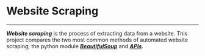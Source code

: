 # Website Scraping
___
***Website scraping*** is the process of extracting data from a website. This project compares the two most common methods of automated website scraping; the python module [***BeautifulSoup***](https://pypi.org/project/beautifulsoup4/) and [***APIs***](https://www.howtogeek.com/343877/what-is-an-api/). 

